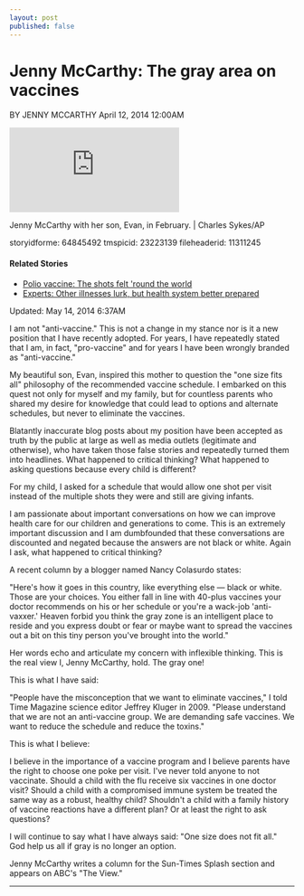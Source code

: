 ```yaml
---
layout: post
published: false
---
```


#  Jenny McCarthy: The gray area on vaccines

BY JENNY MCCARTHY April 12, 2014 12:00AM

![Jenny McCarthy with her sEvan February.  | Charles Sykes/AP][1]

Jenny McCarthy with her son, Evan, in February. | Charles Sykes/AP

storyidforme: 64845492
tmspicid: 23223139
fileheaderid: 11311245

#### Related Stories

* [ Polio vaccine: The shots felt 'round the world  ][2]
* [ Experts: Other illnesses lurk, but health system better prepared  ][3]

Updated: May 14, 2014 6:37AM




I am not "anti-vaccine." This is not a change in my stance nor is it a new position that I have recently adopted. For years, I have repeatedly stated that I am, in fact, "pro-vaccine" and for years I have been wrongly branded as "anti-vaccine."

My beautiful son, Evan, inspired this mother to question the "one size fits all" philosophy of the recommended vaccine schedule. I embarked on this quest not only for myself and my family, but for countless parents who shared my desire for knowledge that could lead to options and alternate schedules, but never to eliminate the vaccines.

Blatantly inaccurate blog posts about my position have been accepted as truth by the public at large as well as media outlets (legitimate and otherwise), who have taken those false stories and repeatedly turned them into headlines. What happened to critical thinking? What happened to asking questions because every child is different?

For my child, I asked for a schedule that would allow one shot per visit instead of the multiple shots they were and still are giving infants.

I am passionate about important conversations on how we can improve health care for our children and generations to come. This is an extremely important discussion and I am dumbfounded that these conversations are discounted and negated because the answers are not black or white. Again I ask, what happened to critical thinking?

A recent column by a blogger named Nancy Colasurdo states:

"Here's how it goes in this country, like everything else — black or white. Those are your choices. You either fall in line with 40-plus vaccines your doctor recommends on his or her schedule or you're a wack-job 'anti-vaxxer.' Heaven forbid you think the gray zone is an intelligent place to reside and you express doubt or fear or maybe want to spread the vaccines out a bit on this tiny person you've brought into the world."

Her words echo and articulate my concern with inflexible thinking. This is the real view I, Jenny McCarthy, hold. The gray one!

This is what I have said:

"People have the misconception that we want to eliminate vaccines," I told Time Magazine science editor Jeffrey Kluger in 2009. "Please understand that we are not an anti-vaccine group. We are demanding safe vaccines. We want to reduce the schedule and reduce the toxins."

This is what I believe:

I believe in the importance of a vaccine program and I believe parents have the right to choose one poke per visit. I've never told anyone to not vaccinate. Should a child with the flu receive six vaccines in one doctor visit? Should a child with a compromised immune system be treated the same way as a robust, healthy child? Shouldn't a child with a family history of vaccine reactions have a different plan? Or at least the right to ask questions?

I will continue to say what I have always said: "One size does not fit all." God help us all if gray is no longer an option.

Jenny McCarthy writes a column for the Sun-Times Splash section and appears on ABC's "The View."

* * *
[1]: https://web.archive.org/web/20141217094703im_/http://www.suntimes.com/csp/cms/sites/dt.common.streams.StreamServer.cls?STREAMOID=vF3MW67$eEtU0P7dKPNweM$daE2N3K4ZzOUsqbU5sYvsr5TReFXJ0xWBemL_V$xP6FB40xiOfUoExWL3M40tfzssyZqpeG_J0TFo7ZhRaDiHC9oxmioMlYVJD0A$3RbIiibgT65kY_CSDiCiUzvHvODrHApbd6ry6YGl5GGOZrs-&CONTENTTYPE=image/jpeg
[2]: https://web.archive.org/web/20141217094703/http://www.suntimes.com/news/otherviews/26702246-452/polio-vaccine-the-shots-felt-round-the-world.html
[3]: https://web.archive.org/web/20141217094703/http://www.suntimes.com/news/otherviews/26789961-452/experts-other-illnesses-lurk-but-health-system-better-prepared.html
